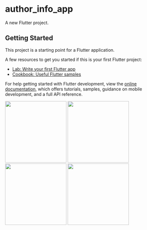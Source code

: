 # author_info_app

A new Flutter project.

## Getting Started

This project is a starting point for a Flutter application.

A few resources to get you started if this is your first Flutter project:

- [Lab: Write your first Flutter app](https://docs.flutter.dev/get-started/codelab)
- [Cookbook: Useful Flutter samples](https://docs.flutter.dev/cookbook)

For help getting started with Flutter development, view the
[online documentation](https://docs.flutter.dev/), which offers tutorials,
samples, guidance on mobile development, and a full API reference.

<img src="https://user-images.githubusercontent.com/123537483/234377914-3739bdef-5415-46e3-87ea-6d783f337b86.mp4"  width="200px">
<img src="https://user-images.githubusercontent.com/123537483/234378006-b4cd9ca5-8363-4d35-9c9b-6064f79cf4ac.mp4"  width="200px">
<img src="https://user-images.githubusercontent.com/123537483/234378047-b342b0ea-9954-46c1-96b9-c67308ef6c0c.mp4"  width="200px">
<img src="https://user-images.githubusercontent.com/123537483/234379148-86958ac2-2904-4a36-a1c0-d7c034690c0c.mp4"  width="200px">





















